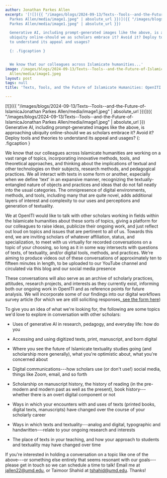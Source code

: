 ```yaml
---
author: Jonathan Parkes Allen
excerpt: '[![]({{ "/images/blogs/2024-09-13/Texts--Tools--and-the-Future-of-IslamicaJonathan
  Parkes Allen/media/image1.jpeg" | absolute_url }})]({{ "/images/blogs/2024-09-13/Texts--Tools--and-the-Future-of-IslamicaJonathan
  Parkes Allen/media/image1.jpeg" | absolute_url }})

  Generative AI, including prompt-generated images like the above, is approaching
  ubiquity online-should we as scholars embrace it? Avoid it? Deploy tools and theories
  to understand its appeal and usages?

  {: .figcaption }


  We know that our colleagues across Islamicate humanities...'
image: /images/blogs/2024-09-13/Texts--Tools--and-the-Future-of-IslamicaJonathan Parkes
  Allen/media/image1.jpeg
layout: post
tags: null
title: 'Texts, Tools, and the Future of Islamicate Humanities: OpenITI Conversations'

---
```

[![]({{ "/images/blogs/2024-09-13/Texts--Tools--and-the-Future-of-IslamicaJonathan Parkes Allen/media/image1.jpeg" | absolute_url }})]({{ "/images/blogs/2024-09-13/Texts--Tools--and-the-Future-of-IslamicaJonathan Parkes Allen/media/image1.jpeg" | absolute_url }})
Generative AI, including prompt-generated images like the above, is approaching ubiquity online-should we as scholars embrace it? Avoid it? Deploy tools and theories to understand its appeal and usages?
{: .figcaption }

We know that our colleagues across Islamicate humanities are working on a vast range of topics, incorporating innovative methods, tools, and theoretical approaches, and thinking about the implications of textual and other technologies on their subjects, research methods, and pedagogical practices. We all interact with texts in some form or another, especially when we define 'text' in an expansive manner, recognizing the textually-entangled nature of objects and practices and ideas that do not fall neatly into the usual categories. The omnipresence of digital environments, methods, and tools, including many that are quite novel, adds additional layers of interest and complexity to our uses and perceptions and generation of textuality.

We at OpenITI would like to talk with other scholars working in fields within the Islamicate humanities about these sorts of topics, giving a platform for our colleagues to raise ideas, publicize their ongoing work, and just reflect out loud on topics and issues that are pertinent to all of us. Towards this end, we are inviting scholars of whatever affiliation, status, and specialization, to meet with us virtually for recorded conversations on a topic of your choosing, so long as it in some way intersects with questions of texts, of textuality, and/or digital tools, methods, and practices. We're aiming to produce videos out of these conversations of approximately ten to fifteen minutes in length, to be uploaded to our YouTube channel and circulated via this blog and our social media presence

These conversations will also serve as an archive of scholarly practices, attitudes, research projects, and interests as they currently exist, informing both our ongoing work in OpenITI and as reference points for future analysis. We will incorporate some of our findings into our digital workflows survey article (for which we are still soliciting responses[, see the form here](https://docs.google.com/forms/d/1R_uFvLhXQsJPxe1LUduuJNrhbxx14pfCaK00uEOHx10/edit?ts=66906127))

To give you an idea of what we're looking for, the following are some topics we'd love to explore in conversation with other scholars:

-   Uses of generative AI in research, pedagogy, and everyday life: how do you

-   Accessing and using digitized texts, print, manuscript, and born digital

-   Where you see the future of Islamicate textuality studies going (and scholarship more generally), what you're optimistic about, what you're concerned about

-   Digital communications---how scholars use (or don't use!) social media, things like Zoom, email, and so forth

-   Scholarship on manuscript history, the history of reading (in the pre-modern and modern past as well as the present), book history---whether there is an overt digital component or not

-   Ways in which your encounters with and uses of texts (printed books, digital texts, manuscripts) have changed over the course of your scholarly career

-   Ways in which texts and textuality---analog and digital, typographic and handwritten---relate to your ongoing research and interests

-   The place of texts in your teaching, and how your approach to students and textuality may have changed over time

If you're interested in holding a conversation on a topic like one of the above---or something else entirely that seems resonant with our goals---please get in touch so we can schedule a time to talk! Email me at <jallen22@umd.edu>, or Taimoor Shahid at <tshahid@umd.edu>. Thanks!
